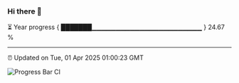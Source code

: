 ### Hi there 👋

⏳ Year progress { ███████▁▁▁▁▁▁▁▁▁▁▁▁▁▁▁▁▁▁▁▁▁▁▁ } 24.67 %

---

⏰ Updated on Tue, 01 Apr 2025 01:00:23 GMT

![Progress Bar CI](https://github.com/Shyam-Makwana/GitHub-Actions-Demo/workflows/Progress%20Bar%20CI/badge.svg)
